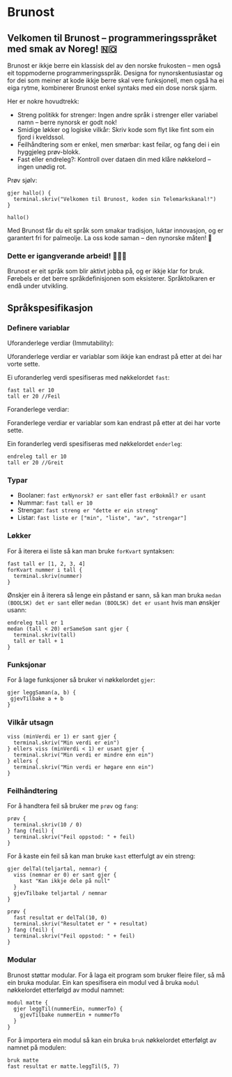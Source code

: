 # Brunost

## Velkomen til Brunost – programmeringsspråket med smak av Noreg! 🇳🇴

Brunost er ikkje berre ein klassisk del av den norske frukosten
– men også eit toppmoderne programmeringsspråk. Designa for nynorskentusiastar
og for dei som meiner at kode ikkje berre skal vere funksjonell, men også ha ei
eiga rytme, kombinerer Brunost enkel syntaks med ein dose norsk sjarm.

Her er nokre hovudtrekk:

- Streng politikk for strenger:
  Ingen andre språk i strenger eller variabel namn – berre nynorsk er godt nok!
- Smidige løkker og logiske vilkår:
  Skriv kode som flyt like fint som ein fjord i kveldssol.
- Feilhåndtering som er enkel, men smørbar:
  kast feilar, og fang dei i ein hyggjeleg prøv-blokk.
- Fast eller endreleg?:
  Kontroll over dataen din med klåre nøkkelord – ingen unødig rot.

Prøv sjølv:

```brunost
gjer hallo() {
  terminal.skriv("Velkomen til Brunost, koden sin Telemarkskanal!")
}

hallo()
```

Med Brunost får du eit språk som smakar tradisjon, luktar innovasjon,
og er garantert fri for palmeolje. La oss kode saman – den nynorske måten! 🚀

### Dette er igangverande arbeid! 👷🏻‍♂️

Brunost er eit språk som blir aktivt jobba på, og er ikkje klar for bruk.
Førebels er det berre språkdefinisjonen som eksisterer.
Språktolkaren er endå under utvikling.

## Språkspesifikasjon

### Definere variablar

Uforanderlege verdiar (Immutability):

Uforanderlege verdiar er variablar som ikkje kan endrast
på etter at dei har vorte sette.

Ei uforanderleg verdi spesifiseras med nøkkelordet `fast`:

```brunost
fast tall er 10
tall er 20 //Feil
```

Foranderlege verdiar:

Foranderlege verdiar er variablar som kan endrast på etter at dei har vorte sette.

Ein foranderleg verdi spesifiseras med nøkkelordet `enderleg`:

```brunost
endreleg tall er 10
tall er 20 //Greit
```

### Typar

- Boolaner: `fast erNynorsk? er sant` eller `fast erBokmål? er usant`
- Nummar: `fast tall er 10`
- Strengar: `fast streng er "dette er ein streng"`
- Listar: `fast liste er ["min", "liste", "av", "strengar"]`

### Løkker

For å iterera ei liste så kan man bruke `forKvart` syntaksen:

```brunost
fast tall er [1, 2, 3, 4]
forKvart nummer i tall {
  terminal.skriv(nummer)
}
```

Ønskjer ein å iterera så lenge ein påstand er sann, så kan man bruka
`medan (BOOLSK) det er sant` eller `medan (BOOLSK) det er usant`
hvis man ønskjer usann:

```brunost
endreleg tall er 1
medan (tall < 20) erSameSom sant gjer {
  terminal.skriv(tall)
  tall er tall + 1
}
```

### Funksjonar

For å lage funksjoner så bruker vi nøkkelordet `gjer`:

```brunost
gjer leggSaman(a, b) {
 gjevTilbake a + b
}
```

### Vilkår utsagn

```brunost
viss (minVerdi er 1) er sant gjer {
  terminal.skriv("Min verdi er ein")
} ellers viss (minVerdi < 1) er usant gjer {
  terminal.skriv("Min verdi er mindre enn ein")
} ellers {
  terminal.skriv("Min verdi er høgare enn ein")
}
```

### Feilhåndtering

For å handtera feil så bruker me `prøv` og `fang`:

```brunost
prøv {
  terminal.skriv(10 / 0)
} fang (feil) {
  terminal.skriv("Feil oppstod: " + feil)
}
```

For å kaste ein feil så kan man bruke `kast` etterfulgt av ein streng:

```brunost
gjer delTal(teljartal, nemnar) {
  viss (nemnar er 0) er sant gjer {
    kast "Kan ikkje dele på null"
  }
  gjevTilbake teljartal / nemnar
}

prøv {
  fast resultat er delTal(10, 0)
  terminal.skriv("Resultatet er " + resultat)
} fang (feil) {
  terminal.skriv("Feil oppstod: " + feil)
}
```

### Modular

Brunost støttar modular. For å laga eit program som bruker fleire filer,
så må ein bruka modular. Ein kan spesifisera ein modul ved å bruka `modul`
nøkkelordet etterfølgd av modul namnet:

```brunost
modul matte {
  gjer leggTil(nummerEin, nummerTo) {
    gjevTilbake nummerEin + nummerTo
  }
}
```

For å importera ein modul så kan ein bruka `bruk` nøkkelordet
etterfølgt av namnet på modulen:

```brunost
bruk matte
fast resultat er matte.leggTil(5, 7)
```
